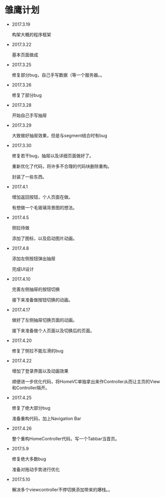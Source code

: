 # 雏鹰计划

* 2017.3.19

  构架大概的程序框架

* 2017.3.22

  基本页面做成

* 2017.3.25

  修复部分bug，自己手写数据（等一个服务器。。

* 2017.3.26

  修复了部分bug

* 2017.3.28

  开始自己手写抽屉

* 2017.3.29

  大致做好抽屉效果，但是与segment结合时有bug

* 2017.3.30

  修复若干bug，抽屉以及详细页面做好了。

  重新优化了代码，将许多不合理的代码块删除重构。

  封装了一些东西。

* 2017.4.1

  增加返回按钮，个人页面在做。

  有想做一个毛玻璃背景图的想法。

* 2017.4.5

  侧拉待做

  添加了图标，以及启动图片动画。

* 2017.4.8

  添加左侧按钮弹出抽屉

  完成UI设计

* 2017.4.10

  完善左侧抽屉的按钮切换

  接下来准备做按钮切换的动画。

* 2017.4.17

  做好了左侧抽屉切换页面的动画。

  接下来准备做个人页面以及切换后的页面。

* 2017.4.20

  修复了侧拉不能左滑的bug

* 2017.4.22

  增加了登录界面以及动画效果

  顺便进一步优化代码，将HomeVC单独拿出来作Controller从而让主页的View和Controller隔开。

* 2017.4.25

  修复了绝大部分bug

  准备重构代码，加上Navigation Bar

* 2017.4.26

  整个重构HomeController代码，写一个Tabbar当首页。

* 2017.5.9

  修复绝大多数bug

  准备对拖动手势进行优化

* 2017.5.10

  解决多个viewcontroller不停切换添加带来的爆栈。。